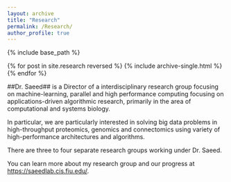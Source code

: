 ```yaml
---
layout: archive
title: "Research"
permalink: /Research/
author_profile: true
---
```


{% include base_path %}

{% for post in site.research reversed %}
  {% include archive-single.html %}
{% endfor %}

##Dr. Saeed## is a Director of a interdisciplinary research group focusing on machine-learning, parallel and high performance computing focusing on applications-driven algorithmic research, primarily in the area of computational and systems biology. 

In particular, we are particularly interested in solving big data problems in high-throughput proteomics, genomics and connectomics using variety of high-performance architectures and algorithms.

There are three to four separate research groups working under Dr. Saeed. 

You can learn more about my research group and our progress at <https://saeedlab.cis.fiu.edu/>. 

